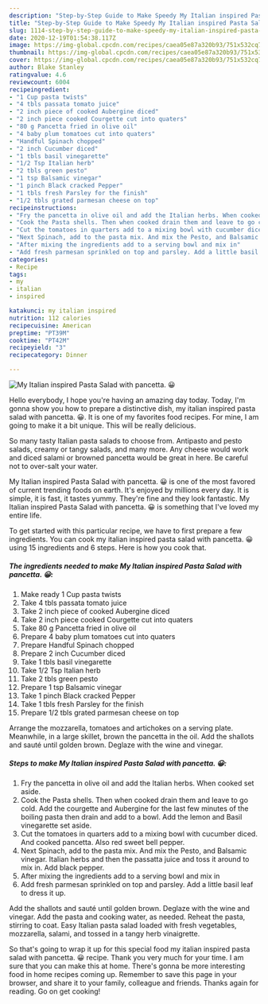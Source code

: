 ```yaml
---
description: "Step-by-Step Guide to Make Speedy My Italian inspired Pasta Salad with pancetta. 😀"
title: "Step-by-Step Guide to Make Speedy My Italian inspired Pasta Salad with pancetta. 😀"
slug: 1114-step-by-step-guide-to-make-speedy-my-italian-inspired-pasta-salad-with-pancetta
date: 2020-12-19T01:54:38.117Z
image: https://img-global.cpcdn.com/recipes/caea05e87a320b93/751x532cq70/my-italian-inspired-pasta-salad-with-pancetta-😀-recipe-main-photo.jpg
thumbnail: https://img-global.cpcdn.com/recipes/caea05e87a320b93/751x532cq70/my-italian-inspired-pasta-salad-with-pancetta-😀-recipe-main-photo.jpg
cover: https://img-global.cpcdn.com/recipes/caea05e87a320b93/751x532cq70/my-italian-inspired-pasta-salad-with-pancetta-😀-recipe-main-photo.jpg
author: Blake Stanley
ratingvalue: 4.6
reviewcount: 6004
recipeingredient:
- "1 Cup pasta twists"
- "4 tbls passata tomato juice"
- "2 inch piece of cooked Aubergine diced"
- "2 inch piece cooked Courgette cut into quaters"
- "80 g Pancetta fried in olive oil"
- "4 baby plum tomatoes cut into quaters"
- "Handful Spinach chopped"
- "2 inch Cucumber diced"
- "1 tbls basil vinegarette"
- "1/2 Tsp Italian herb"
- "2 tbls green pesto"
- "1 tsp Balsamic vinegar"
- "1 pinch Black cracked Pepper"
- "1 tbls fresh Parsley for the finish"
- "1/2 tbls grated parmesan cheese on top"
recipeinstructions:
- "Fry the pancetta in olive oil and add the Italian herbs. When cooked set aside."
- "Cook the Pasta shells. Then when cooked drain them and leave to go cold. Add the courgette and Aubergine for the last few minutes of the boiling pasta then drain and add to a bowl. Add the lemon and Basil vinegarette set aside."
- "Cut the tomatoes in quarters add to a mixing bowl with cucumber diced. And cooked pancetta. Also red sweet bell pepper."
- "Next Spinach, add to the pasta mix. And mix the Pesto, and Balsamic vinegar. Italian herbs and then the passatta juice and toss it around to mix in. Add black pepper."
- "After mixing the ingredients add to a serving bowl and mix in"
- "Add fresh parmesan sprinkled on top and parsley. Add a little basil leaf to dress it up."
categories:
- Recipe
tags:
- my
- italian
- inspired

katakunci: my italian inspired 
nutrition: 112 calories
recipecuisine: American
preptime: "PT39M"
cooktime: "PT42M"
recipeyield: "3"
recipecategory: Dinner

---
```



![My Italian inspired Pasta Salad with pancetta. 😀](https://img-global.cpcdn.com/recipes/caea05e87a320b93/751x532cq70/my-italian-inspired-pasta-salad-with-pancetta-😀-recipe-main-photo.jpg)

Hello everybody, I hope you're having an amazing day today. Today, I'm gonna show you how to prepare a distinctive dish, my italian inspired pasta salad with pancetta. 😀. It is one of my favorites food recipes. For mine, I am going to make it a bit unique. This will be really delicious.

So many tasty Italian pasta salads to choose from. Antipasto and pesto salads, creamy or tangy salads, and many more. Any cheese would work and diced salami or browned pancetta would be great in here. Be careful not to over-salt your water.

My Italian inspired Pasta Salad with pancetta. 😀 is one of the most favored of current trending foods on earth. It's enjoyed by millions every day. It is simple, it is fast, it tastes yummy. They're fine and they look fantastic. My Italian inspired Pasta Salad with pancetta. 😀 is something that I've loved my entire life.


To get started with this particular recipe, we have to first prepare a few ingredients. You can cook my italian inspired pasta salad with pancetta. 😀 using 15 ingredients and 6 steps. Here is how you cook that.

<!--inarticleads1-->

##### The ingredients needed to make My Italian inspired Pasta Salad with pancetta. 😀:

1. Make ready 1 Cup pasta twists
1. Take 4 tbls passata tomato juice
1. Take 2 inch piece of cooked Aubergine diced
1. Take 2 inch piece cooked Courgette cut into quaters
1. Take 80 g Pancetta fried in olive oil
1. Prepare 4 baby plum tomatoes cut into quaters
1. Prepare Handful Spinach chopped
1. Prepare 2 inch Cucumber diced
1. Take 1 tbls basil vinegarette
1. Take 1/2 Tsp Italian herb
1. Take 2 tbls green pesto
1. Prepare 1 tsp Balsamic vinegar
1. Take 1 pinch Black cracked Pepper
1. Take 1 tbls fresh Parsley for the finish
1. Prepare 1/2 tbls grated parmesan cheese on top


Arrange the mozzarella, tomatoes and artichokes on a serving plate. Meanwhile, in a large skillet, brown the pancetta in the oil. Add the shallots and sauté until golden brown. Deglaze with the wine and vinegar. 

<!--inarticleads2-->

##### Steps to make My Italian inspired Pasta Salad with pancetta. 😀:

1. Fry the pancetta in olive oil and add the Italian herbs. When cooked set aside.
1. Cook the Pasta shells. Then when cooked drain them and leave to go cold. Add the courgette and Aubergine for the last few minutes of the boiling pasta then drain and add to a bowl. Add the lemon and Basil vinegarette set aside.
1. Cut the tomatoes in quarters add to a mixing bowl with cucumber diced. And cooked pancetta. Also red sweet bell pepper.
1. Next Spinach, add to the pasta mix. And mix the Pesto, and Balsamic vinegar. Italian herbs and then the passatta juice and toss it around to mix in. Add black pepper.
1. After mixing the ingredients add to a serving bowl and mix in
1. Add fresh parmesan sprinkled on top and parsley. Add a little basil leaf to dress it up.


Add the shallots and sauté until golden brown. Deglaze with the wine and vinegar. Add the pasta and cooking water, as needed. Reheat the pasta, stirring to coat. Easy Italian pasta salad loaded with fresh vegetables, mozzarella, salami, and tossed in a tangy herb vinaigrette. 

So that's going to wrap it up for this special food my italian inspired pasta salad with pancetta. 😀 recipe. Thank you very much for your time. I am sure that you can make this at home. There's gonna be more interesting food in home recipes coming up. Remember to save this page in your browser, and share it to your family, colleague and friends. Thanks again for reading. Go on get cooking!
